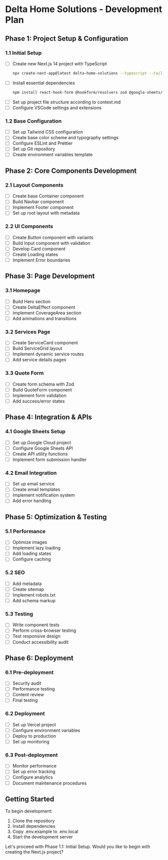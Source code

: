 # Delta Home Solutions - Development Plan

## Phase 1: Project Setup & Configuration

### 1.1 Initial Setup
- [ ] Create new Next.js 14 project with TypeScript
  ```bash
  npx create-next-app@latest delta-home-solutions --typescript --tailwind --app
  ```
- [ ] Install essential dependencies
  ```bash
  npm install react-hook-form @hookform/resolvers zod @google-sheets/api
  ```
- [ ] Set up project file structure according to context.md
- [ ] Configure VSCode settings and extensions

### 1.2 Base Configuration
- [ ] Set up Tailwind CSS configuration
- [ ] Create base color scheme and typography settings
- [ ] Configure ESLint and Prettier
- [ ] Set up Git repository
- [ ] Create environment variables template

## Phase 2: Core Components Development

### 2.1 Layout Components
- [ ] Create base Container component
- [ ] Build Navbar component
- [ ] Implement Footer component
- [ ] Set up root layout with metadata

### 2.2 UI Components
- [ ] Create Button component with variants
- [ ] Build Input component with validation
- [ ] Develop Card component
- [ ] Create Loading states
- [ ] Implement Error boundaries

## Phase 3: Page Development

### 3.1 Homepage
- [ ] Build Hero section
- [ ] Create DeltaEffect component
- [ ] Implement CoverageArea section
- [ ] Add animations and transitions

### 3.2 Services Page
- [ ] Create ServiceCard component
- [ ] Build ServiceGrid layout
- [ ] Implement dynamic service routes
- [ ] Add service details pages

### 3.3 Quote Form
- [ ] Create form schema with Zod
- [ ] Build QuoteForm component
- [ ] Implement form validation
- [ ] Add success/error states

## Phase 4: Integration & APIs

### 4.1 Google Sheets Setup
- [ ] Set up Google Cloud project
- [ ] Configure Google Sheets API
- [ ] Create API utility functions
- [ ] Implement form submission handler

### 4.2 Email Integration
- [ ] Set up email service
- [ ] Create email templates
- [ ] Implement notification system
- [ ] Add error handling

## Phase 5: Optimization & Testing

### 5.1 Performance
- [ ] Optimize images
- [ ] Implement lazy loading
- [ ] Add loading states
- [ ] Configure caching

### 5.2 SEO
- [ ] Add metadata
- [ ] Create sitemap
- [ ] Implement robots.txt
- [ ] Add schema markup

### 5.3 Testing
- [ ] Write component tests
- [ ] Perform cross-browser testing
- [ ] Test responsive design
- [ ] Conduct accessibility audit

## Phase 6: Deployment

### 6.1 Pre-deployment
- [ ] Security audit
- [ ] Performance testing
- [ ] Content review
- [ ] Final testing

### 6.2 Deployment
- [ ] Set up Vercel project
- [ ] Configure environment variables
- [ ] Deploy to production
- [ ] Set up monitoring

### 6.3 Post-deployment
- [ ] Monitor performance
- [ ] Set up error tracking
- [ ] Configure analytics
- [ ] Document maintenance procedures

## Getting Started

To begin development:
1. Clone the repository
2. Install dependencies
3. Copy .env.example to .env.local
4. Start the development server

Let's proceed with Phase 1.1: Initial Setup. Would you like to begin with creating the Next.js project? 